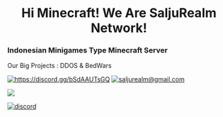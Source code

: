 <h1 align="center">Hi Minecraft! We Are SaljuRealm Network!</h1>

<h3>Indonesian Minigames Type Minecraft Server</h3>
<p>Our Big Projects : DDOS & BedWars</p>

<a href="https://discord.gg/bSdAAUTsGQ" target="blank"><img src="https://shields.io/badge/join_my-discord-7289DA?logo=discord&style=for-the-badge" alt="https://discord.gg/bSdAAUTsGQ"/></a> 
<a href="mailto:saljurealm@gmail.com" target="blank"><img src="https://shields.io/badge/send_me-email-d44a3c?logo=gmail&style=for-the-badge" alt="saljurealm@gmail.com"/></a> 
</p>

<a href="https://github.com/ClueForce/">
<p><img align="center" src="https://github-readme-stats.vercel.app/api/top-langs/?username=SaljuRealmNetwork&layout=compact)](https://github.com/anuraghazra/github-readme-"/>
<a href="https://discord.gg/bSdAAUTsGQ"><p><img align="center" src="https://discord.com/api/guilds/801709243220099102/embed.png?style=banner3" alt="discord"/></a>
